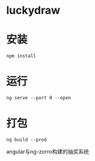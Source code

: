 # luckydraw

# 安装
```
npm install
```

# 运行
```
ng serve --port 0 --open
```

# 打包
```
ng build --prod
```

angular与ng-zorro构建的抽奖系统
